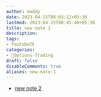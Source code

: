 ```yaml
---
author: maddy
date: 2023-04-15T08:03:12+05:30
lastmod: 2023-04-15T08:45:40+05:30
title: new note 1
description: 
tags:
- Youtube📺
categories: 
- 🤹Options-Trading
draft: false
disableComments: true
aliases: new-note-1
---
```

- [new note 2](new-note-2.md)
